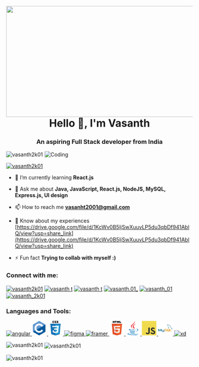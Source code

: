 <img align="left" width="1000" height="300" src="https://raw.githubusercontent.com/owntheweb/discord-animated-welcome-bot/master/img/welcome.gif"> <br />
<h1 align="center">Hello 👋, I'm Vasanth</h1>
<h3 align="center">An aspiring Full Stack developer from India</h3>
<img align="right" alt="Coding" width=400 src="https://camo.githubusercontent.com/12e5f2b182da4b52850b29bb09e8ba3e92b0ac2c0bd121de7dfcbb291fbbd525/68747470733a2f2f692e70696e696d672e636f6d2f6f726967696e616c732f37372f63612f61332f37376361613332383834643733356434333961646534356261333766656166322e676966">

<p align="left"> <img src="https://komarev.com/ghpvc/?username=vasanth2k01&label=Profile%20views&color=0e75b6&style=flat" alt="vasanth2k01" /> </p>

<p align="left"> <a href="https://twitter.com/vasanth2k01" target="blank"><img src="https://img.shields.io/twitter/follow/vasanth2k01?logo=twitter&style=for-the-badge" alt="vasanth2k01" /></a> </p>

- 🌱 I’m currently learning **React.js**

- 💬 Ask me about **Java, JavaScript, React.js, NodeJS, MySQL, Express.js, UI design**

- 📫 How to reach me **vasanht2001@gmail.com**

- 📄 Know about my experiences [https://drive.google.com/file/d/1KcWv0B5ljSwXuuvLP5du3qbDf941AblQ/view?usp=share_link](https://drive.google.com/file/d/1KcWv0B5ljSwXuuvLP5du3qbDf941AblQ/view?usp=share_link)

- ⚡ Fun fact **Trying to collab with myself :)**

<h3 align="left">Connect with me:</h3>
<p align="left">
<a href="https://twitter.com/vasanth2k01" target="blank"><img align="center" src="https://raw.githubusercontent.com/rahuldkjain/github-profile-readme-generator/master/src/images/icons/Social/twitter.svg" alt="vasanth2k01" height="30" width="40" /></a>
<a href="https://linkedin.com/in/vasanth t" target="blank"><img align="center" src="https://raw.githubusercontent.com/rahuldkjain/github-profile-readme-generator/master/src/images/icons/Social/linked-in-alt.svg" alt="vasanth t" height="30" width="40" /></a>
<a href="https://stackoverflow.com/users/vasanth t" target="blank"><img align="center" src="https://raw.githubusercontent.com/rahuldkjain/github-profile-readme-generator/master/src/images/icons/Social/stack-overflow.svg" alt="vasanth t" height="30" width="40" /></a>
<a href="https://instagram.com/vasanth.01_" target="blank"><img align="center" src="https://raw.githubusercontent.com/rahuldkjain/github-profile-readme-generator/master/src/images/icons/Social/instagram.svg" alt="vasanth.01_" height="30" width="40" /></a>
<a href="https://www.codechef.com/users/vasanth_01" target="blank"><img align="center" src="https://cdn.jsdelivr.net/npm/simple-icons@3.1.0/icons/codechef.svg" alt="vasanth_01" height="30" width="40" /></a>
<a href="https://www.leetcode.com/vasanth_2k01" target="blank"><img align="center" src="https://raw.githubusercontent.com/rahuldkjain/github-profile-readme-generator/master/src/images/icons/Social/leet-code.svg" alt="vasanth_2k01" height="30" width="40" /></a>
</p>

<h3 align="left">Languages and Tools:</h3>
<p align="left"> <a href="https://angular.io" target="_blank" rel="noreferrer"> <img src="https://angular.io/assets/images/logos/angular/angular.svg" alt="angular" width="40" height="40"/> </a> <a href="https://www.cprogramming.com/" target="_blank" rel="noreferrer"> <img src="https://raw.githubusercontent.com/devicons/devicon/master/icons/c/c-original.svg" alt="c" width="40" height="40"/> </a> <a href="https://www.w3schools.com/css/" target="_blank" rel="noreferrer"> <img src="https://raw.githubusercontent.com/devicons/devicon/master/icons/css3/css3-original-wordmark.svg" alt="css3" width="40" height="40"/> </a> <a href="https://www.figma.com/" target="_blank" rel="noreferrer"> <img src="https://www.vectorlogo.zone/logos/figma/figma-icon.svg" alt="figma" width="40" height="40"/> </a> <a href="https://www.framer.com/" target="_blank" rel="noreferrer"> <img src="https://www.vectorlogo.zone/logos/framer/framer-icon.svg" alt="framer" width="40" height="40"/> </a> <a href="https://www.w3.org/html/" target="_blank" rel="noreferrer"> <img src="https://raw.githubusercontent.com/devicons/devicon/master/icons/html5/html5-original-wordmark.svg" alt="html5" width="40" height="40"/> </a> <a href="https://www.java.com" target="_blank" rel="noreferrer"> <img src="https://raw.githubusercontent.com/devicons/devicon/master/icons/java/java-original.svg" alt="java" width="40" height="40"/> </a> <a href="https://developer.mozilla.org/en-US/docs/Web/JavaScript" target="_blank" rel="noreferrer"> <img src="https://raw.githubusercontent.com/devicons/devicon/master/icons/javascript/javascript-original.svg" alt="javascript" width="40" height="40"/> </a> <a href="https://www.mysql.com/" target="_blank" rel="noreferrer"> <img src="https://raw.githubusercontent.com/devicons/devicon/master/icons/mysql/mysql-original-wordmark.svg" alt="mysql" width="40" height="40"/> </a> <a href="https://www.adobe.com/products/xd.html" target="_blank" rel="noreferrer"> <img src="https://cdn.worldvectorlogo.com/logos/adobe-xd.svg" alt="xd" width="40" height="40"/> </a> </p>

<p><img align="left" src="https://github-readme-stats.vercel.app/api/top-langs?username=vasanth2k01&show_icons=true&locale=en&layout=compact" alt="vasanth2k01" /></p>

<p>&nbsp;<img align="center" src="https://github-readme-stats.vercel.app/api?username=vasanth2k01&show_icons=true&locale=en" alt="vasanth2k01" /></p>

<p><img align="center" src="https://github-readme-streak-stats.herokuapp.com/?user=vasanth2k01&" alt="vasanth2k01" /></p>


